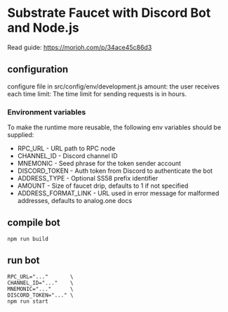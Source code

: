 # Substrate Faucet with Discord Bot and Node.js

Read guide: https://morioh.com/p/34ace45c86d3

## configuration
configure file in src/config/env/development.js
amount: the user receives each time
limit: The time limit for sending requests is in hours.


### Environment variables

To make the runtime more reusable, the following env variables should be supplied:

- RPC_URL - URL path to RPC node
- CHANNEL_ID - Discord channel ID
- MNEMONIC - Seed phrase for the token sender account
- DISCORD_TOKEN - Auth token from Discord to authenticate the bot
- ADDRESS_TYPE - Optional SS58 prefix identifier
- AMOUNT - Size of faucet drip, defaults to 1 if not specified
- ADDRESS_FORMAT_LINK - URL used in error message for malformed addresses, defaults to analog.one docs

## compile bot
```
npm run build
```

## run bot
```
RPC_URL="..."       \
CHANNEL_ID="..."    \
MNEMONIC="..."      \
DISCORD_TOKEN="..." \
npm run start
```
